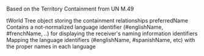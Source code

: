 Based on the Territory Containment from UN M.49

tWorld				<TreeLW>			Tree object storing the containment relationships
preferredName		<Symbol>			Contains a not-normalized language identifier (#englishName, #frenchName, ..) for displaying the receiver's naming information
identifiers			<IdentityDictionary>	Mapping the language identifiers (#englishName, #spanishName, etc) with the proper names in each language
